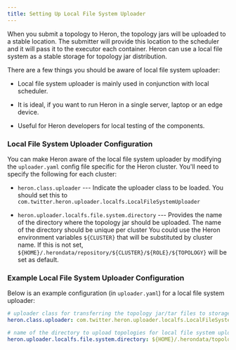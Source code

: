 ```yaml
---
title: Setting Up Local File System Uploader
---
```


When you submit a topology to Heron, the topology jars will be uploaded to a
stable location. The submitter will provide this location to the scheduler and
it will pass it to the executor each container. Heron can use a local file
system as a stable storage for topology jar distribution.

There are a few things you should be aware of local file system uploader:

* Local file system uploader is mainly used in conjunction with local scheduler.

* It is ideal, if you want to run Heron in a single server, laptop or an edge device.

* Useful for Heron developers for local testing of the components.

### Local File System Uploader Configuration

You can make Heron aware of the local file system uploader by modifying the
`uploader.yaml` config file specific for the Heron cluster. You'll need to specify
the following for each cluster:

* `heron.class.uploader` --- Indicate the uploader class to be loaded. You should set this
to `com.twitter.heron.uploader.localfs.LocalFileSystemUploader`

* `heron.uploader.localfs.file.system.directory` --- Provides the name of the directory where
the topology jar should be uploaded. The name of the directory should be unique per cluster
You could use the Heron environment variables `${CLUSTER}` that will be substituted by cluster
name. If this is not set, `${HOME}/.herondata/repository/${CLUSTER}/${ROLE}/${TOPOLOGY}` will be set as default.

### Example Local File System Uploader Configuration

Below is an example configuration (in `uploader.yaml`) for a local file system uploader:

```yaml
# uploader class for transferring the topology jar/tar files to storage
heron.class.uploader: com.twitter.heron.uploader.localfs.LocalFileSystemUploader

# name of the directory to upload topologies for local file system uploader
heron.uploader.localfs.file.system.directory: ${HOME}/.herondata/topologies/${CLUSTER}
```
